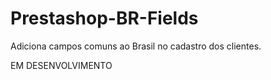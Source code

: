 # Prestashop-BR-Fields
Adiciona campos comuns ao Brasil no cadastro dos clientes.

EM DESENVOLVIMENTO

